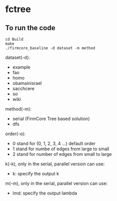 # fctree

## To run the code

```
cd Build
make
./firmcore_baseline -d dataset -m method
```

dataset(-d):

- example
- fao
- homo
- obamainisrael
- sacchcere
- so
- wiki


method(-m):

- serial (FirmCore Tree based solution)
- dfs

order(-o):

- 0 stand for (0, 1, 2, 3, 4 ...) default order
- 1 stand for numbe of edges from large to small
- 2 stand for number of edges from small to large

k(-k), only in the serial, parallel version can use:

- k: specify the output k

m(-m), only in the serial, parallel version can use:

- lmd: specify the output lambda 
